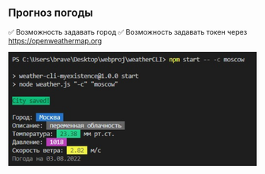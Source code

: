 ## Прогноз погоды

✅ Возможность задавать город
✅ Возможность задавать токен через https://openweathermap.org

![preview](preview.jpg "img")
